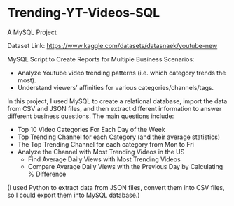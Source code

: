 # Trending-YT-Videos-SQL
A MySQL Project

Dataset Link: https://www.kaggle.com/datasets/datasnaek/youtube-new

MySQL Script to Create Reports for Multiple Business Scenarios:
+ Analyze Youtube video trending patterns (i.e. which category trends the most).
+ Understand viewers’ affinities for various categories/channels/tags.

In this project, I used MySQL to create a relational database, import the data from CSV and JSON files, and then extract different information to answer different business questions. The main questions include: 
+ Top 10 Video Categories For Each Day of the Week
+ Top Trending Channel for each Category (and their average statistics)
+ The Top Trending Channel for each category from Mon to Fri
+ Analyze the Channel with Most Trending Videos in the US
  + Find Average Daily Views with Most Trending Videos
  + Compare Average Daily Views with the Previous Day by Calculating % Difference

(I used Python to extract data from JSON files, convert them into CSV files, so I could export them into MySQL database.)
